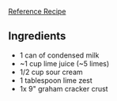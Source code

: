 [Reference Recipe](https://www.allrecipes.com/recipe/15880/key-lime-pie-vii/)

## Ingredients
- 1 can of condensed milk
- ~1 cup lime juice (~5 limes)
- 1/2 cup sour cream
- 1 tablespoon lime zest
- 1x 9"  graham cracker crust